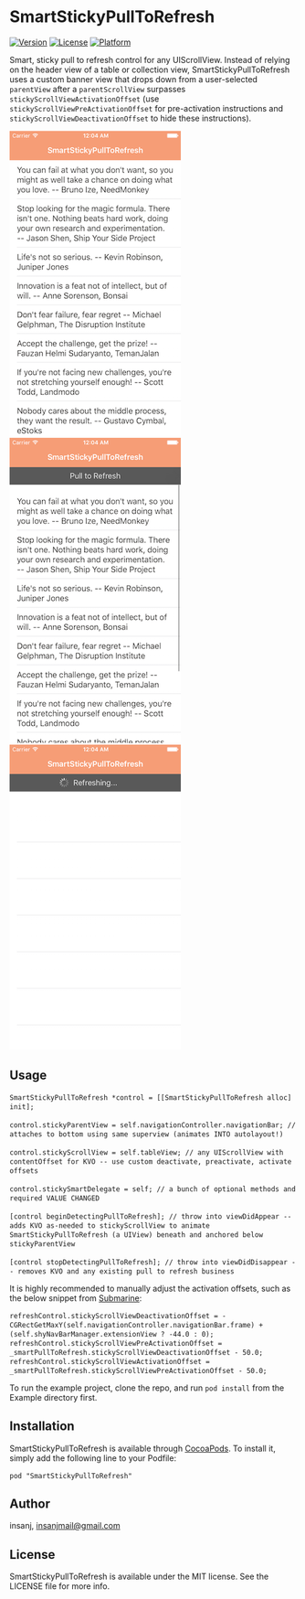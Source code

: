 # SmartStickyPullToRefresh

[![Version](https://img.shields.io/cocoapods/v/SmartStickyPullToRefresh.svg?style=flat)](http://cocoapods.org/pods/SmartStickyPullToRefresh)
[![License](https://img.shields.io/cocoapods/l/SmartStickyPullToRefresh.svg?style=flat)](http://cocoapods.org/pods/SmartStickyPullToRefresh)
[![Platform](https://img.shields.io/cocoapods/p/SmartStickyPullToRefresh.svg?style=flat)](http://cocoapods.org/pods/SmartStickyPullToRefresh)

Smart, sticky pull to refresh control for any UIScrollView. Instead of relying on the header view of a table or collection view, SmartStickyPullToRefresh uses a custom banner view that drops down from a user-selected `parentView` after a `parentScrollView` surpasses `stickyScrollViewActivationOffset` (use `stickyScrollViewPreActivationOffset` for pre-activation instructions and `stickyScrollViewDeactivationOffset` to hide these instructions).

![](Example/Screenshots/screenie_1.png)![](Example/Screenshots/screenie_2.png)
![](Example/Screenshots/screenie_3.png)

## Usage

	SmartStickyPullToRefresh *control = [[SmartStickyPullToRefresh alloc] init];

    control.stickyParentView = self.navigationController.navigationBar; // attaches to bottom using same superview (animates INTO autolayout!)

	control.stickyScrollView = self.tableView; // any UIScrollView with contentOffset for KVO -- use custom deactivate, preactivate, activate offsets

    control.stickySmartDelegate = self; // a bunch of optional methods and required VALUE CHANGED

	[control beginDetectingPullToRefresh]; // throw into viewDidAppear -- adds KVO as-needed to stickyScrollView to animate SmartStickyPullToRefresh (a UIView) beneath and anchored below stickyParentView
	
	[control stopDetectingPullToRefresh]; // throw into viewDidDisappear -- removes KVO and any existing pull to refresh business
	
It is highly recommended to manually adjust the activation offsets, such as the below snippet from [Submarine](http://insanj.com/submarine):

	refreshControl.stickyScrollViewDeactivationOffset = -CGRectGetMaxY(self.navigationController.navigationBar.frame) + (self.shyNavBarManager.extensionView ? -44.0 : 0);
    refreshControl.stickyScrollViewPreActivationOffset = _smartPullToRefresh.stickyScrollViewDeactivationOffset - 50.0;
    refreshControl.stickyScrollViewActivationOffset = _smartPullToRefresh.stickyScrollViewPreActivationOffset - 50.0;

To run the example project, clone the repo, and run `pod install` from the Example directory first.

## Installation

SmartStickyPullToRefresh is available through [CocoaPods](http://cocoapods.org). To install
it, simply add the following line to your Podfile:

```
pod "SmartStickyPullToRefresh"
```

## Author

insanj, insanjmail@gmail.com

## License

SmartStickyPullToRefresh is available under the MIT license. See the LICENSE file for more info.
